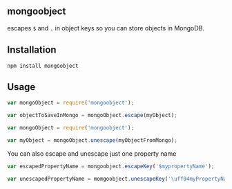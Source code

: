 mongoobject
-----------
escapes `$` and `.` in object keys so you can store objects in MongoDB.


Installation
------------
```
npm install mongoobject
```

Usage
-----
```js
var mongoObject = require('mongoobject');

var objectToSaveInMongo = mongoObject.escape(myObject);
```

```js
var mongoObject = require('mongoobject');

var myObject = mongoObject.unescape(myObjectFromMongo);

```

You can also escape and unescape just one property name
```js
var escapedPropertyName = mongoobject.escapeKey('$mypropertyName');

var unescapedPropertyName = momgoobject.unescapeKey('\uff04myPropertyName');
```
